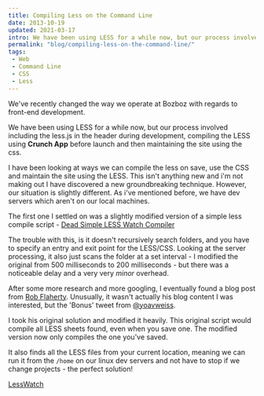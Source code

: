 ```yaml
---
title: Compiling Less on the Command Line
date: 2013-10-19
updated: 2021-03-17
intro: We have been using LESS for a while now, but our process involved including the less.js in the header during development, compiling the LESS using an app before launch and then maintaining the site using the css.
permalink: "blog/compiling-less-on-the-command-line/"
tags:
 - Web
 - Command Line
 - CSS
 - Less
---
```


We've recently changed the way we operate at Bozboz with regards to front-end development.

We have been using LESS for a while now, but our process involved including the less.js in the header during development, compiling the LESS using **Crunch App** before launch and then maintaining the site using the css.

I have been looking at ways we can compile the less on save, use the CSS and maintain the site using the LESS. This isn't anything new and i'm not making out I have discovered a new groundbreaking technique. However, our situation is slightly different. As i've mentioned before, we have dev servers which aren't on our local machines.

The first one I settled on was a slightly modified version of a simple less compile script - [Dead Simple LESS Watch Compiler](https://github.com/jonycheung/deadsimple-less-watch-compiler)

The trouble with this, is it doesn't recursively search folders, and you have to specify an entry and exit point for the LESS/CSS. Looking at the server processing, it also just scans the folder at a set interval - I modified the original from 500 milliseconds to 200 milliseconds - but there was a noticeable delay and a very very _minor_ overhead.

After some more research and more googling, I eventually found a blog post from [Rob Flaherty](http://www.ravelrumba.com/blog/watch-compile-less-command-line/). Unusually, it wasn't actually his blog content I was interested, but the 'Bonus' tweet from [@yoavweiss](http://www.twitter.com/yoavweiss).

I took his original solution and modified it heavily. This original script would compile all LESS sheets found, even when you save one. The modified version now only compiles the one you've saved.

It also finds all the LESS files from your current location, meaning we can run it from the `/home` on our linux dev servers and not have to stop if we change projects - the perfect solution!

[LessWatch](https://gitlab.com/mikestreety/less-watch)
